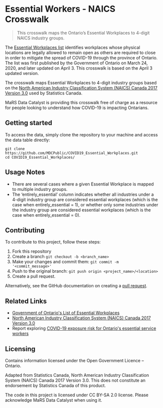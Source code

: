 # Essential Workers - NAICS Crosswalk
> This crosswalk maps the Ontario’s Essential Workplaces to 4-digit NAICS industry groups.

The [Essential Workplaces list](https://www.ontario.ca/page/list-essential-workplaces) identifies workplaces whose physical locations are legally allowed to remain open as others are required to close in order to mitigate the spread of COVID-19 through the province of Ontario. The list was first published by the Government of Ontario on March 24, 2020, and later updated on April 3. This crosswalk is based on the April 3 updated version.

The crosswalk maps Essential Workplaces to 4-digit industry groups based on the [North American Industry Classification System (NAICS) Canada 2017 Version 3.0](https://www23.statcan.gc.ca/imdb/p3VD.pl?Function=getVD&TVD=1181553) used by Statistics Canada. 

MaRS Data Catalyst is providing this crosswalk free of charge as a resource for people looking to understand how COVID-19 is impacting Ontarians.
<br />

## Getting started

To access the data, simply clone the repository to your machine and access the data table directly:

```
git clone https://github.com/MDCPublic/COVID19_Essential_Workplaces.git
cd COVID19_Essential_Workplaces/
```

## Usage Notes

* There are several cases where a given Essential Workplace is mapped to multiple industry groups.
* The ‘entirely_essential’ column indicates whether all industries under a 4-digit industry group are considered essential workplaces (which is the case when entirely_essential = 1), or whether only some  industries under the industry group are considered essential workplaces (which is the case when entirely_essential = 0).

## Contributing

To contribute to this project, follow these steps:

1. Fork this repository
2. Create a branch `git checkout -b <branch_name>`
3. Make your changes and commit them: `git commit -m '<commit_message>'`
4. Push to the original branch: `git push origin <project_name>/<location>`
5. Create a pull request.

Alternatively, see the GitHub documentation on creating a [pull request](https://help.github.com/en/github/collaborating-with-issues-and-pull-requests/creating-a-pull-request).
<br />   

## Related Links

- [Government of Ontario's List of Essential Workplaces](https://www.ontario.ca/page/list-essential-workplaces)
- [North American Industry Classification System (NAICS) Canada 2017 Version 3.0](https://www23.statcan.gc.ca/imdb/p3VD.pl?Function=getVD&TVD=1181553)
- Report exploring [COVID-19 exposure risk for Ontario's essential service workers](https://www.marsdd.com/research-and-insights/covid-19-and-ontarios-sales-and-service-workers-who-is-most-vulnerable/)

## Licensing

Contains information licensed under the Open Government Licence – Ontario.

Adapted from Statistics Canada, North American Industry Classification System (NAICS) Canada 2017 Version 3.0. This does not constitute an endorsement by Statistics Canada of this product.

The code in this project is licensed under CC BY-SA 2.0 license. Please acknowledge MaRS Data Catalyst when using it.
